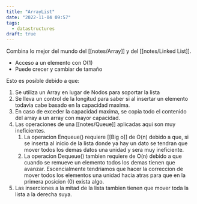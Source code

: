 ```yaml
---
title: "ArrayList"
date: "2022-11-04 09:57"
tags: 
  - datastructures
draft: true
---
```

Combina lo mejor del mundo del [[notes/Array]] y del [[notes/Linked List]].
- Acceso a un elemento con O(1)
- Puede crecer y cambiar de tamaño

Esto es posible debido a que:
1. Se utiliza un Array en lugar de Nodos para soportar la lista
2. Se lleva un control de la longitud para saber si al insertar un elemento todavia cabe basado en la capacidad maxima.
3. En caso de exceder la capacidad maxima, se copia todo el contenido del array a un array con mayor capacidad.
4. Las operaciones de una [[notes/Queue]] aplicadas aqui son muy ineficientes.
	1. La operacion Enqueue() requiere [[Big o]] de O(n) debido a que, si se inserta al inicio de la lista donde ya hay un dato se tendran que mover todos los demas datos una unidad y sera muy ineficiente.
	2. La operacion Dequeue() tambien requiere de O(n) debido a que cuando se remueve un elemento todos los demas tienen que avanzar. Escencialmente tendriamos que hacer la correccion de mover todos los elementos una unidad hacia atras para que en la primera posicion (0) exista algo.
5. Las inserciones a la mitad de la lista tambien tienen que mover toda la lista a la derecha suya. 
